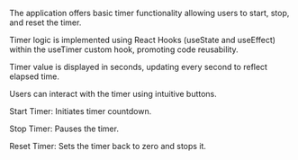 The application offers basic timer functionality allowing users to start, stop, and reset the timer.

Timer logic is implemented using React Hooks (useState and useEffect) within the useTimer custom hook, promoting code reusability.

Timer value is displayed in seconds, updating every second to reflect elapsed time.

Users can interact with the timer using intuitive buttons.

Start Timer: Initiates timer countdown.

Stop Timer: Pauses the timer.

Reset Timer: Sets the timer back to zero and stops it.
